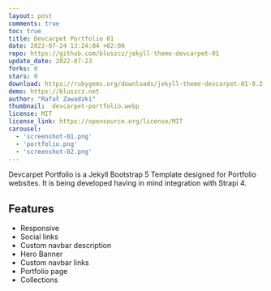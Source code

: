 ```yaml
---
layout: post
comments: true
toc: true
title: Devcarpet Portfolio 01
date: 2022-07-24 13:24:04 +02:00
repo: https://github.com/bluszcz/jekyll-theme-devcarpet-01
update_date: 2022-07-23
forks: 0
stars: 0
download: https://rubygems.org/downloads/jekyll-theme-devcarpet-01-0.2.1.gem
demo: https://bluszcz.net
author: "Rafał Zawadzki"
thumbnail:  devcarpet-portfolio.webp
license: MIT
license_link: https://opensource.org/license/MIT
carousel:
  - 'screenshot-01.png'
  - 'portfolio.png'
  - 'screenshot-02.png'
---
```


Devcarpet Portfolio is a Jekyll Bootstrap 5 Template designed for Portfolio websites. It is being developed having in mind integration with Strapi 4.

## Features

* Responsive
* Social links
* Custom navbar description
* Hero Banner
* Custom navbar links
* Portfolio page
* Collections
